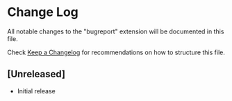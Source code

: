 # Change Log

All notable changes to the "bugreport" extension will be documented in this file.

Check [Keep a Changelog](http://keepachangelog.com/) for recommendations on how to structure this file.

## [Unreleased]

- Initial release